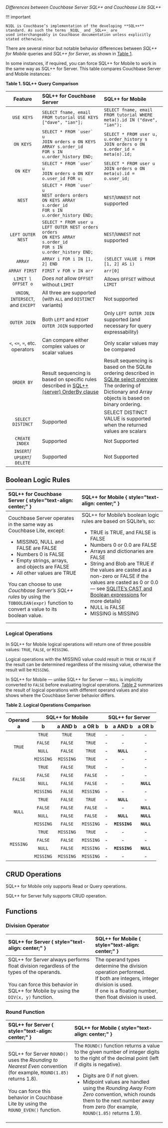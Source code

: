 _Differences between Couchbase Server SQL++ and Couchbase Lite SQL++_

!!! important

    N1QL is Couchbase’s implementation of the developing **SQL++** standard. As such the terms _N1QL_ and _SQL++_ are
    used interchangeably in Couchbase documentation unless explicitly stated otherwise.

There are several minor but notable behavior differences between _SQL++ for Mobile_ queries and _SQL++ for Server_, as
shown in [Table 1](#table-1).

In some instances, if required, you can force SQL++ for Mobile to work in the same way as SQL++ for Server. This table compares Couchbase Server and Mobile instances:

<span id='table-1'>**Table 1. SQL++ Query Comparison**</span>

|                          Feature                           | SQL++ for Couchbase Server                                                                                                                                                     | SQL++ for Mobile                                                                                                                                                                                          |
|:----------------------------------------------------------:|:-------------------------------------------------------------------------------------------------------------------------------------------------------------------------------|:----------------------------------------------------------------------------------------------------------------------------------------------------------------------------------------------------------|
|                         `USE KEYS`                         | `SELECT fname, email FROM tutorial USE KEYS ["dave", "ian"];`                                                                                                                  | `SELECT fname, email FROM tutorial WHERE meta().id IN ("dave", "ian");`                                                                                                                                   |
|                         `ON KEYS`                          | <code>SELECT * FROM \`user\` u</code><br>`JOIN orders o ON KEYS ARRAY s.order_id`<br>`FOR s IN u.order_history END;`                                                           | `SELECT * FROM user u, u.order_history s`<br>`JOIN orders o ON s.order_id = meta(o).id;`                                                                                                                  |
|                          `ON KEY`                          | <code>SELECT * FROM \`user\` u</code><br>`JOIN orders o ON KEY o.user_id FOR u;`                                                                                               | `SELECT * FROM user u`<br>`JOIN orders o ON meta(u).id = o.user_id;`                                                                                                                                      |
|                           `NEST`                           | <code>SELECT * FROM \`user\` u</code><br>`NEST orders orders`<br>`ON KEYS ARRAY s.order_id`<br>`FOR s IN u.order_history END;`                                                 | `NEST`/`UNNEST` not supported                                                                                                                                                                             |
|                     `LEFT OUTER NEST`                      | `SELECT * FROM user u`<br>`LEFT OUTER NEST orders orders`<br>`ON KEYS ARRAY s.order_id`<br>`FOR s IN u.order_history END;`                                                     | `NEST`/`UNNEST` not supported                                                                                                                                                                             |
|                          `ARRAY`                           | `ARRAY i FOR i IN [1, 2] END`                                                                                                                                                  | `(SELECT VALUE i FROM [1, 2] AS i)`                                                                                                                                                                       |
|                       `ARRAY FIRST`                        | `FIRST v FOR v IN arr`                                                                                                                                                         | `arr[0]`                                                                                                                                                                                                  |
|                     `LIMIT l OFFSET o`                     | _Does not_ allow `OFFSET` without `LIMIT`                                                                                                                                      | Allows `OFFSET` without `LIMIT`                                                                                                                                                                           |
|             `UNION`, `INTERSECT`, and `EXCEPT`             | All three are supported (with `ALL` and `DISTINCT` variants)                                                                                                                   | Not supported                                                                                                                                                                                             |
|                        `OUTER JOIN`                        | Both `LEFT` and `RIGHT OUTER JOIN` supported                                                                                                                                   | Only `LEFT OUTER JOIN` supported (and necessary for query expressability)                                                                                                                                 |
|               `<`, `<=`, `=`, etc. operators               | Can compare either complex values or scalar values                                                                                                                             | Only scalar values may be compared                                                                                                                                                                        |
|                         `ORDER BY`                         | Result sequencing is based on specific rules described in [SQL++ (server) OrderBy clause](https://docs.couchbase.com/server/current/n1ql/n1ql-language-reference/orderby.html) | Result sequencing is based on the SQLite ordering described in [SQLite select overview](https://sqlite.org/lang_select.html)<br>The ordering of Dictionary and Array objects is based on binary ordering. |
|                     `SELECT DISTINCT`                      | Supported                                                                                                                                                                      | SELECT DISTINCT VALUE is supported when the returned values are scalars                                                                                                                                   |
|                       `CREATE INDEX`                       | Supported                                                                                                                                                                      | Not Supported                                                                                                                                                                                             |
| `INSERT`/&ZeroWidthSpace;`UPSERT`/&ZeroWidthSpace;`DELETE` | Supported                                                                                                                                                                      | Not Supported                                                                                                                                                                                             |

## Boolean Logic Rules

| SQL++ for Couchbase Server { style="text-align: center;" }                                                                                                                                                                                                                                                                                                                       | SQL++ for Mobile { style="text-align: center;" }                                                                                                                                                                                                                                                                                                                                                                                                                           |
|:---------------------------------------------------------------------------------------------------------------------------------------------------------------------------------------------------------------------------------------------------------------------------------------------------------------------------------------------------------------------------------|:---------------------------------------------------------------------------------------------------------------------------------------------------------------------------------------------------------------------------------------------------------------------------------------------------------------------------------------------------------------------------------------------------------------------------------------------------------------------------|
| Couchbase Server operates in the same way as Couchbase Lite, except:<ul><li>MISSING, NULL and FALSE are FALSE</li><li>Numbers 0 is FALSE</li><li>Empty strings, arrays, and objects are FALSE</li><li>All other values are TRUE</li></ul>You can choose to use _Couchbase Server’s SQL++ rules_ by using the `TOBOOLEAN(expr)` function to convert a value to its boolean value. | SQL++ for Mobile’s boolean logic rules are based on SQLite’s, so:<ul><li>TRUE is TRUE, and FALSE is FALSE</li><li>Numbers 0 or 0.0 are FALSE</li><li>Arrays and dictionaries are FALSE</li><li>String and Blob are TRUE if the values are casted as a non-zero or FALSE if the values are casted as 0 or 0.0 — see [SQLITE’s CAST and Boolean expressions](https://sqlite.org/lang_expr.html) for more details)</li><li>NULL is FALSE</li><li>MISSING is MISSING</li></ul> |

### Logical Operations

In SQL++ for Mobile logical operations will return one of three possible values: `TRUE`, `FALSE`, or `MISSING`.

Logical operations with the MISSING value could result in `TRUE` or `FALSE` if the result can be determined regardless
of the missing value, otherwise the result will be `MISSING`.

In SQL++ for Mobile — unlike SQL++ for Server — `NULL` is implicitly converted to `FALSE` before evaluating logical
operations. [Table 2](#table-2) summarizes the result of logical operations with different operand values and also shows
where the Couchbase Server behavior differs.

<span id='table-2'>**Table 2. Logical Operations Comparison**</span>

<!-- can't have multiple headers in markdown table, so using raw html -->
<table>
<thead>
<tr>
<th style="text-align: center; vertical-align: bottom;" rowspan="2">Operand<br>a</th>
<th style="text-align: center;" colspan="3">SQL++ for Mobile</th>
<th style="text-align: center;" colspan="3">SQL++ for Server</th>
</tr>
<tr>
<th style="text-align: center;">b</th>
<th style="text-align: center;">a AND b</th>
<th style="text-align: center;">a OR b</th>
<th style="text-align: center;">b</th>
<th style="text-align: center;">a AND b</th>
<th style="text-align: center;">a OR b</th>
</tr>
</thead>
<tbody>
<tr>
<td style="text-align: center;" rowspan="4"><code>TRUE</code></td>
<td style="text-align: center;"><code>TRUE</code></td>
<td style="text-align: center;"><code>TRUE</code></td>
<td style="text-align: center;"><code>TRUE</code></td>
<td style="text-align: center;">-</td>
<td style="text-align: center;">-</td>
<td style="text-align: center;">-</td>
</tr>
<tr>
<td style="text-align: center;"><code>FALSE</code></td>
<td style="text-align: center;"><code>FALSE</code></td>
<td style="text-align: center;"><code>TRUE</code></td>
<td style="text-align: center;">-</td>
<td style="text-align: center;">-</td>
<td style="text-align: center;">-</td>
</tr>
<tr>
<td style="text-align: center;"><code>NULL</code></td>
<td style="text-align: center;"><code>FALSE</code></td>
<td style="text-align: center;"><code>TRUE</code></td>
<td style="text-align: center;">-</td>
<td style="text-align: center;"><code><strong>NULL</strong></code></td>
<td style="text-align: center;">-</td>
</tr>
<tr>
<td style="text-align: center;"><code>MISSING</code></td>
<td style="text-align: center;"><code>MISSING</code></td>
<td style="text-align: center;"><code>TRUE</code></td>
<td style="text-align: center;">-</td>
<td style="text-align: center;">-</td>
<td style="text-align: center;">-</td>
</tr>
<tr>
<td style="text-align: center;" rowspan="4"><code>FALSE</code></td>
<td style="text-align: center;"><code>TRUE</code></td>
<td style="text-align: center;"><code>FALSE</code></td>
<td style="text-align: center;"><code>TRUE</code></td>
<td style="text-align: center;">-</td>
<td style="text-align: center;">-</td>
<td style="text-align: center;">-</td>
</tr>
<tr>
<td style="text-align: center;"><code>FALSE</code></td>
<td style="text-align: center;"><code>FALSE</code></td>
<td style="text-align: center;"><code>FALSE</code></td>
<td style="text-align: center;">-</td>
<td style="text-align: center;">-</td>
<td style="text-align: center;">-</td>
</tr>
<tr>
<td style="text-align: center;"><code>NULL</code></td>
<td style="text-align: center;"><code>FALSE</code></td>
<td style="text-align: center;"><code>FALSE</code></td>
<td style="text-align: center;">-</td>
<td style="text-align: center;">-</td>
<td style="text-align: center;"><code><strong>NULL</strong></code></td>
</tr>
<tr>
<td style="text-align: center;"><code>MISSING</code></td>
<td style="text-align: center;"><code>FALSE</code></td>
<td style="text-align: center;"><code>MISSING</code></td>
<td style="text-align: center;">-</td>
<td style="text-align: center;">-</td>
<td style="text-align: center;">-</td>
</tr>
<tr>
<td style="text-align: center;" rowspan="4"><code>NULL</code></td>
<td style="text-align: center;"><code>TRUE</code></td>
<td style="text-align: center;"><code>FALSE</code></td>
<td style="text-align: center;"><code>TRUE</code></td>
<td style="text-align: center;">-</td>
<td style="text-align: center;"><code><strong>NULL</strong></code></td>
<td style="text-align: center;">-</td>
</tr>
<tr>
<td style="text-align: center;"><code>FALSE</code></td>
<td style="text-align: center;"><code>FALSE</code></td>
<td style="text-align: center;"><code>FALSE</code></td>
<td style="text-align: center;">-</td>
<td style="text-align: center;">-</td>
<td style="text-align: center;"><code><strong>NULL</strong></code></td>
</tr>
<tr>
<td style="text-align: center;"><code>NULL</code></td>
<td style="text-align: center;"><code>FALSE</code></td>
<td style="text-align: center;"><code>FALSE</code></td>
<td style="text-align: center;">-</td>
<td style="text-align: center;"><code><strong>NULL</strong></code></td>
<td style="text-align: center;"><code><strong>NULL</strong></code></td>
</tr>
<tr>
<td style="text-align: center;"><code>MISSING</code></td>
<td style="text-align: center;"><code>FALSE</code></td>
<td style="text-align: center;"><code>MISSING</code></td>
<td style="text-align: center;">-</td>
<td style="text-align: center;"><code><strong>MISSING</strong></code></td>
<td style="text-align: center;"><code><strong>NULL</strong></code></td>
</tr>
<tr>
<td style="text-align: center;" rowspan="4"><code>MISSING</code></td>
<td style="text-align: center;"><code>TRUE</code></td>
<td style="text-align: center;"><code>MISSING</code></td>
<td style="text-align: center;"><code>TRUE</code></td>
<td style="text-align: center;">-</td>
<td style="text-align: center;">-</td>
<td style="text-align: center;">-</td>
</tr>
<tr>
<td style="text-align: center;"><code>FALSE</code></td>
<td style="text-align: center;"><code>FALSE</code></td>
<td style="text-align: center;"><code>MISSING</code></td>
<td style="text-align: center;">-</td>
<td style="text-align: center;">-</td>
<td style="text-align: center;">-</td>
</tr>
<tr>
<td style="text-align: center;"><code>NULL</code></td>
<td style="text-align: center;"><code>FALSE</code></td>
<td style="text-align: center;"><code>MISSING</code></td>
<td style="text-align: center;">-</td>
<td style="text-align: center;"><code><strong>MISSING</strong></code></td>
<td style="text-align: center;"><code><strong>NULL</strong></code></td>
</tr>
<tr>
<td style="text-align: center;"><code>MISSING</code></td>
<td style="text-align: center;"><code>MISSING</code></td>
<td style="text-align: center;"><code>MISSING</code></td>
<td style="text-align: center;">-</td>
<td style="text-align: center;">-</td>
<td style="text-align: center;">-</td>
</tr>
</tbody>
</table>

## CRUD Operations

SQL++ for Mobile only supports Read or Query operations.

SQL++ for Server fully supports CRUD operation.

## Functions

### Division Operator

| SQL++ for Server { style="text-align: center;" }                                                                                                                                   | SQL++ for Mobile { style="text-align: center;" }                                                                                                                              |
|:-----------------------------------------------------------------------------------------------------------------------------------------------------------------------------------|:------------------------------------------------------------------------------------------------------------------------------------------------------------------------------|
| SQL++ for Server always performs float division regardless of the types of the operands.<br><br>You can force this behavior in SQL++ for Mobile by using the `DIV(x, y)` function. | The operand types determine the division operation performed.<br>If both are integers, integer division is used.<br>If one is a floating number, then float division is used. |

### Round Function

| SQL++ for Server { style="text-align: center;" }                                                                                                                                                               | SQL++ for Mobile { style="text-align: center;" }                                                                                                                                                                                                                                                                                                                           |
|:---------------------------------------------------------------------------------------------------------------------------------------------------------------------------------------------------------------|:---------------------------------------------------------------------------------------------------------------------------------------------------------------------------------------------------------------------------------------------------------------------------------------------------------------------------------------------------------------------------|
| SQL++ for Server `ROUND()` uses the _Rounding to Nearest Even_ convention (for example, `ROUND(1.85)` returns 1.8).<br><br>You can force this behavior in Couchbase Lite by using the `ROUND_EVEN()` function. | The `ROUND()` function returns a value to the given number of integer digits to the right of the decimal point (left if digits is negative).<ul><li>Digits are 0 if not given.</li><li>Midpoint values are handled using the _Rounding Away From Zero_ convention, which rounds them to the next number away from zero (for example, `ROUND(1.85)` returns 1.9).</li></ul> |

